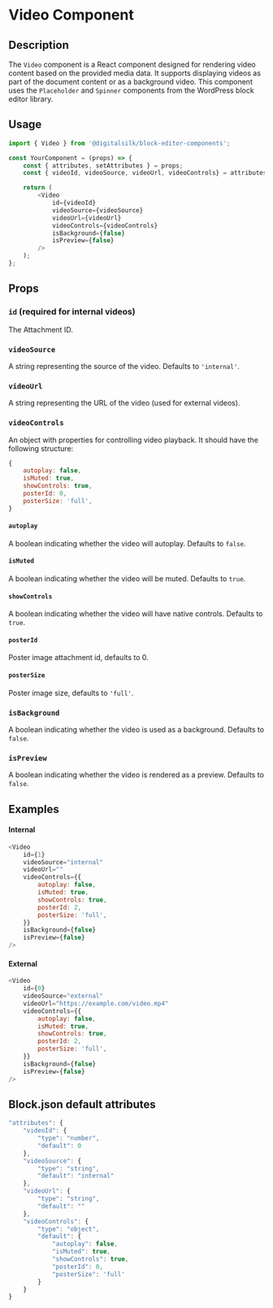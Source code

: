 # Video Component

## Description

The `Video` component is a React component designed for rendering video content based on the provided media data. It supports displaying videos as part of the document content or as a background video. This component uses the `Placeholder` and `Spinner` components from the WordPress block editor library.

## Usage

```js
import { Video } from '@digitalsilk/block-editor-components';

const YourComponent = (props) => {
    const { attributes, setAttributes } = props;
    const { videoId, videoSource, videoUrl, videoControls} = attributes;

    return (
        <Video
            id={videoId}
            videoSource={videoSource}
            videoUrl={videoUrl}
            videoControls={videoControls}
            isBackground={false}
            isPreview={false}
        />
    );
};
```

## Props

### `id` (required for internal videos)

The Attachment ID. 

### `videoSource`

A string representing the source of the video. Defaults to `'internal'`.

### `videoUrl`

A string representing the URL of the video (used for external videos).


### `videoControls`

An object with properties for controlling video playback. It should have the following structure:


```js
{
    autoplay: false,
    isMuted: true,
    showControls: true,
    posterId: 0,
    posterSize: 'full',
}
```

#### `autoplay` 

A boolean indicating whether the video will autoplay. Defaults to `false`.

#### `isMuted` 

A boolean indicating whether the video will be muted. Defaults to `true`.

#### `showControls` 

A boolean indicating whether the video will have native controls. Defaults to `true`.

#### `posterId` 

Poster image attachment id, defaults to 0.

#### `posterSize` 

Poster image size, defaults to `'full'`.

### `isBackground`

A boolean indicating whether the video is used as a background. Defaults to `false`.


### `isPreview`

A boolean indicating whether the video is rendered as a preview. Defaults to `false`.


## Examples

#### Internal 

```js
<Video
    id={1}
    videoSource="internal"
    videoUrl=""
    videoControls={{
        autoplay: false,
        isMuted: true,
        showControls: true,
        posterId: 2,
        posterSize: 'full',
    }}
    isBackground={false}
    isPreview={false}
/>
```

#### External 

```js
<Video
    id={0}
    videoSource="external"
    videoUrl="https://example.com/video.mp4"
    videoControls={{
        autoplay: false,
        isMuted: true,
        showControls: true,
        posterId: 2,
        posterSize: 'full',
    }}
    isBackground={false}
    isPreview={false}
/>
```

## Block.json default attributes

```js
"attributes": {
    "videoId": {
        "type": "number",
        "default": 0
    },
    "videoSource": {
        "type": "string",
        "default": "internal"
    },
    "videoUrl": {
        "type": "string",
        "default": ""
    },
    "videoControls": {
        "type": "object",
        "default": {
            "autoplay": false,
            "isMuted": true,
            "showControls": true,
            "posterId": 0,
            "posterSize": 'full'
        }
    }
}
```
